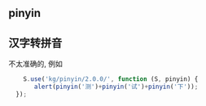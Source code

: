 ## pinyin

## 汉字转拼音

不太准确的, 例如

``` javascript
	S.use('kg/pinyin/2.0.0/', function (S, pinyin) {
       alert(pinyin('测')+pinyin('试')+pinyin('下'));
  });
```    

